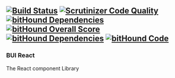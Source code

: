 [![Build Status](https://travis-ci.org/iAmao/Bui-react.svg?branch=master)](https://travis-ci.org/iAmao/Bui-react) [![Scrutinizer Code Quality](https://scrutinizer-ci.com/g/iAmao/Bui-react/badges/quality-score.png?b=master)](https://scrutinizer-ci.com/g/iAmao/Bui-react/?branch=master) [![bitHound Dependencies](https://www.bithound.io/github/iAmao/Bui-react/badges/dependencies.svg)](https://www.bithound.io/github/iAmao/Bui-react/master/dependencies/npm) [![bitHound Overall Score](https://www.bithound.io/github/iAmao/Bui-react/badges/score.svg)](https://www.bithound.io/github/iAmao/Bui-react) [![bitHound Dependencies](https://www.bithound.io/github/iAmao/Bui-react/badges/dependencies.svg)](https://www.bithound.io/github/iAmao/Bui-react/master/dependencies/npm) [![bitHound Code](https://www.bithound.io/github/iAmao/Bui-react/badges/code.svg)](https://www.bithound.io/github/iAmao/Bui-react)
---
### BUI React
The React component Library